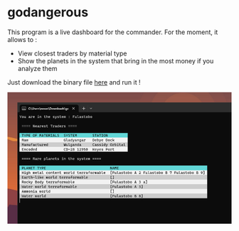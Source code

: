 # godangerous

This program is a live dashboard for the commander. For the moment, it allows to :

- View closest traders by material type
- Show the planets in the system that bring in the most money if you analyze them

Just download the binary file [here](https://github.com/n0xas69/godangerous/releases/latest/download/godangerous.exe)  and run it !

![](./screen.PNG)


